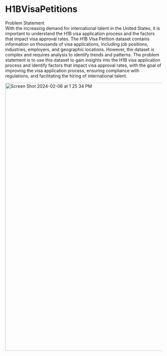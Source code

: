 # H1BVisaPetitions
Problem Statement  
With the increasing demand for international talent in the United States, it is important to understand the H1B visa application process and the factors that impact visa approval rates. The H1B Visa Petition dataset contains information on thousands of visa applications, including job positions, industries, employers, and geographic locations. However, the dataset is complex and requires analysis to identify trends and patterns. The problem statement is to use this dataset to gain insights into the H1B visa application process and identify factors that impact visa approval rates, with the goal of improving the visa application process, ensuring compliance with regulations, and facilitating the hiring of international talent.  

<img width="861" alt="Screen Shot 2024-02-06 at 1 25 34 PM" src="https://github.com/Twinkle-Rakesh-Jain/H1BVisaPetitions/assets/159181933/2bfff2b7-2654-4343-8958-933d9477a6fe">
